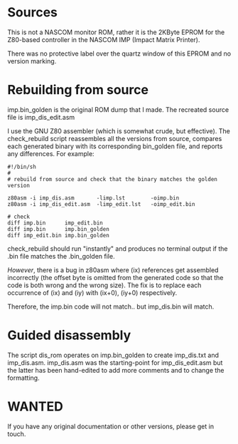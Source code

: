 # Sources

This is not a NASCOM monitor ROM, rather it is the 2KByte EPROM for the
Z80-based controller in the NASCOM IMP (Impact Matrix Printer). 

There was no protective label over the quartz window of this EPROM and no
version marking.

# Rebuilding from source

imp.bin_golden is the original ROM dump that I made. The recreated source
file is imp_dis_edit.asm

I use the GNU Z80 assembler (which is somewhat crude, but effective). The
check_rebuild script reassembles all the versions from source, compares each
generated binary with its corresponding bin_golden file, and reports any
differences. For example:


    #!/bin/sh
    #
    # rebuild from source and check that the binary matches the golden version

    z80asm -i imp_dis.asm       -limp.lst        -oimp.bin
    z80asm -i imp_dis_edit.asm  -limp_edit.lst   -oimp_edit.bin

    # check
    diff imp.bin      imp_edit.bin
    diff imp.bin      imp.bin_golden
    diff imp_edit.bin imp.bin_golden

check_rebuild should run "instantly" and produces no terminal output if the
.bin file matches the .bin_golden file.

*However*, there is a bug in z80asm where (ix) references get assembled
incorrectly (the offset byte is omitted from the generated code so that the code
is both wrong and the wrong size). The fix is to replace each occurrence of (ix)
and (iy) with (ix+0), (iy+0) respectively.

Therefore, the imp.bin code will not match.. but imp_dis.bin will match.

# Guided disassembly

The script dis_rom operates on imp.bin_golden to create imp_dis.txt and
imp_dis.asm. imp_dis.asm was the starting-point for imp_dis_edit.asm but the
latter has been hand-edited to add more comments and to change the formatting.


# WANTED

If you have any original documentation or other versions, please get in
touch.
